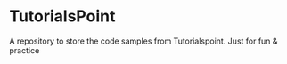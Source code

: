 # TutorialsPoint
A repository to store the code samples from Tutorialspoint. Just for fun &amp; practice
